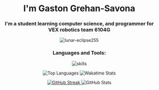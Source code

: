 <h1 align="center">I'm Gaston Grehan-Savona</h1>
<h3 align="center">I'm a student learning computer science, and programmer for VEX robotics team 6104G</h3>

<p align="center">
  <img src="https://komarev.com/ghpvc/?username=lunar-eclipse255&label=Profile%20views&color=0e75b6&style=flat" alt="lunar-eclipse255" />
</p>

<h3 align="center">Languages and Tools:</h3>
<p align="center">
  <img src="https://skillicons.dev/icons?i=apple,bash,c,cpp,css,pr,py,git,github,html,java,obsidian,vscode,windows&perline=7" alt="skills" />
</p>

<p align="center">
  <img src="https://github-readme-stats-five-virid-85.vercel.app/api/top-langs/?username=Lunar-Eclipse255&layout=donut&theme=dracula&bg_color=24273a&text_color=cad3f5&icon_color=c6a0f6&title_color=8bd5ca" alt="Top Languages" />
  <img src="https://github-readme-stats.vercel.app/api/wakatime?username=Lunar255&layout=compact&langs_count=10&theme=dracula&bg_color=24273a&text_color=cad3f5&icon_color=c6a0f6&title_color=8bd5ca" alt="Wakatime Stats" />
</p>

<p align="center">
  <a href="https://git.io/streak-stats">
    <img src="https://streak-stats.demolab.com?user=Lunar-Eclipse255&theme=catppuccin-macchiato&hide_border=true" alt="GitHub Streak" />
  </a>
  <img src="https://github-readme-stats-five-virid-85.vercel.app/api?username=lunar-eclipse255&show_icons=true&theme=dracula&locale=en&bg_color=24273a&text_color=cad3f5&icon_color=c6a0f6&title_color=8bd5ca" alt="GitHub Stats" />
</p>

